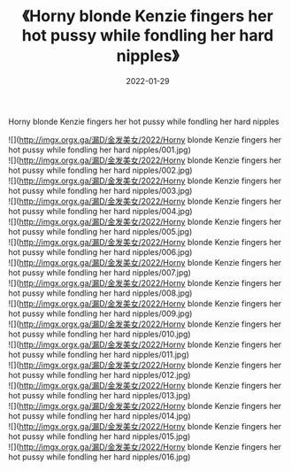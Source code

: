 ﻿---
layout: post
title:  《Horny blonde Kenzie fingers her hot pussy while fondling her hard nipples》
date:   2022-01-29
img: http://imgx.orgx.ga/漏D/金发美女/2022/Horny blonde Kenzie fingers her hot pussy while fondling her hard nipples/000.jpg
categories: [美女, 清纯, 唯美]
---

Horny blonde Kenzie fingers her hot pussy while fondling her hard nipples

  ![](http://imgx.orgx.ga/漏D/金发美女/2022/Horny blonde Kenzie fingers her hot pussy while fondling her hard nipples/001.jpg) <br> ![](http://imgx.orgx.ga/漏D/金发美女/2022/Horny blonde Kenzie fingers her hot pussy while fondling her hard nipples/002.jpg) <br> ![](http://imgx.orgx.ga/漏D/金发美女/2022/Horny blonde Kenzie fingers her hot pussy while fondling her hard nipples/003.jpg) <br> ![](http://imgx.orgx.ga/漏D/金发美女/2022/Horny blonde Kenzie fingers her hot pussy while fondling her hard nipples/004.jpg) <br> ![](http://imgx.orgx.ga/漏D/金发美女/2022/Horny blonde Kenzie fingers her hot pussy while fondling her hard nipples/005.jpg) <br> ![](http://imgx.orgx.ga/漏D/金发美女/2022/Horny blonde Kenzie fingers her hot pussy while fondling her hard nipples/006.jpg) <br> ![](http://imgx.orgx.ga/漏D/金发美女/2022/Horny blonde Kenzie fingers her hot pussy while fondling her hard nipples/007.jpg) <br> ![](http://imgx.orgx.ga/漏D/金发美女/2022/Horny blonde Kenzie fingers her hot pussy while fondling her hard nipples/008.jpg) <br> ![](http://imgx.orgx.ga/漏D/金发美女/2022/Horny blonde Kenzie fingers her hot pussy while fondling her hard nipples/009.jpg) <br> ![](http://imgx.orgx.ga/漏D/金发美女/2022/Horny blonde Kenzie fingers her hot pussy while fondling her hard nipples/010.jpg) <br> ![](http://imgx.orgx.ga/漏D/金发美女/2022/Horny blonde Kenzie fingers her hot pussy while fondling her hard nipples/011.jpg) <br> ![](http://imgx.orgx.ga/漏D/金发美女/2022/Horny blonde Kenzie fingers her hot pussy while fondling her hard nipples/012.jpg) <br> ![](http://imgx.orgx.ga/漏D/金发美女/2022/Horny blonde Kenzie fingers her hot pussy while fondling her hard nipples/013.jpg) <br> ![](http://imgx.orgx.ga/漏D/金发美女/2022/Horny blonde Kenzie fingers her hot pussy while fondling her hard nipples/014.jpg) <br> ![](http://imgx.orgx.ga/漏D/金发美女/2022/Horny blonde Kenzie fingers her hot pussy while fondling her hard nipples/015.jpg) <br> ![](http://imgx.orgx.ga/漏D/金发美女/2022/Horny blonde Kenzie fingers her hot pussy while fondling her hard nipples/016.jpg) <br>
